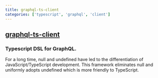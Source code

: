 ```yaml
---
title: graphql-ts-client
categories: ['typescript', 'graphql', 'client']
---
```

## [graphql-ts-client](https://github.com/babyfish-ct/graphql-ts-client)

### Typescript DSL for GraphQL.

For a long time, null and undefined have led to the differentiation of JavaScript/TypeScript development. This framework eliminates null and uniformly adopts undefined which is more friendly to TypeScript.

